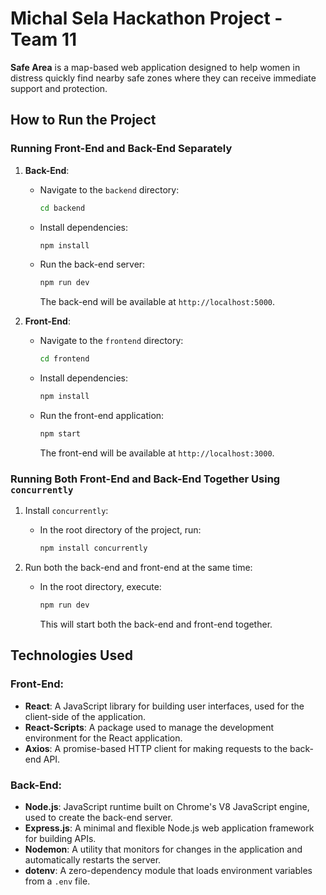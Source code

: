 # Michal Sela Hackathon Project - Team 11

**Safe Area** is a map-based web application designed to help women in distress quickly find nearby safe zones where they can receive immediate support and protection.

## How to Run the Project

### Running Front-End and Back-End Separately

1. **Back-End**:
   - Navigate to the `backend` directory:
     ```bash
     cd backend
     ```
   - Install dependencies:
     ```bash
     npm install
     ```
   - Run the back-end server:
     ```bash
     npm run dev
     ```
     The back-end will be available at `http://localhost:5000`.

2. **Front-End**:
   - Navigate to the `frontend` directory:
     ```bash
     cd frontend
     ```
   - Install dependencies:
     ```bash
     npm install
     ```
   - Run the front-end application:
     ```bash
     npm start
     ```
     The front-end will be available at `http://localhost:3000`.

### Running Both Front-End and Back-End Together Using `concurrently`

1. Install `concurrently`:
   - In the root directory of the project, run:
     ```bash
     npm install concurrently
     ```

2. Run both the back-end and front-end at the same time:
   - In the root directory, execute:
     ```bash
     npm run dev
     ```
     This will start both the back-end and front-end together.

## Technologies Used

### Front-End:
- **React**: A JavaScript library for building user interfaces, used for the client-side of the application.
- **React-Scripts**: A package used to manage the development environment for the React application.
- **Axios**: A promise-based HTTP client for making requests to the back-end API.

### Back-End:
- **Node.js**: JavaScript runtime built on Chrome's V8 JavaScript engine, used to create the back-end server.
- **Express.js**: A minimal and flexible Node.js web application framework for building APIs.
- **Nodemon**: A utility that monitors for changes in the application and automatically restarts the server.
- **dotenv**: A zero-dependency module that loads environment variables from a `.env` file.